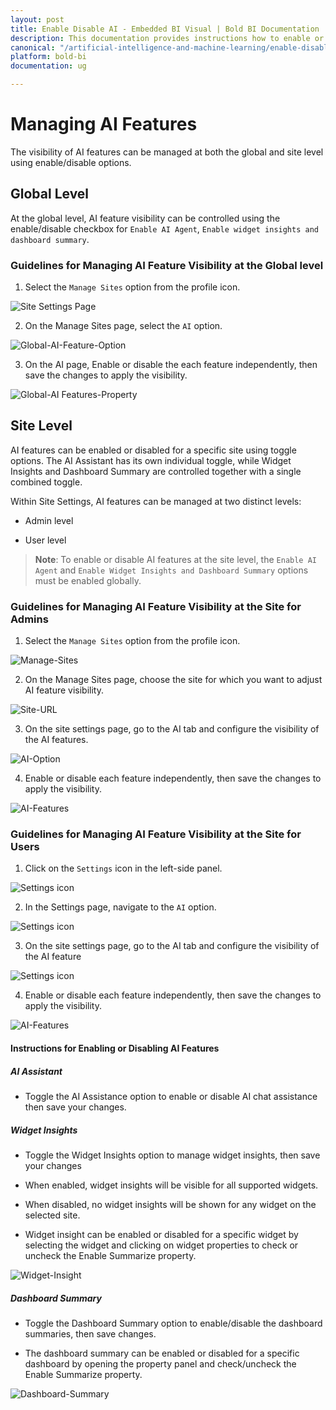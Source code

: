 ```yaml
---
layout: post
title: Enable Disable AI - Embedded BI Visual | Bold BI Documentation
description: This documentation provides instructions how to enable or disable AI features at both the global and site levels in Bold BI.
canonical: "/artificial-intelligence-and-machine-learning/enable-disable-ai-feature"
platform: bold-bi
documentation: ug

---
```


# Managing AI Features

The visibility of AI features can be managed at both the global and site level using enable/disable options.

## Global Level

At the global level, AI feature visibility can be controlled using the enable/disable checkbox for `Enable AI Agent`, `Enable widget insights and dashboard summary`.

### Guidelines for Managing AI Feature Visibility at the Global level

1. Select the `Manage Sites` option from the profile icon.

![Site Settings Page](/static/assets/artificial-intelligence-and-machine-learning/images/enable-disable-ai-feature/Manage_Site.png)

2. On the Manage Sites page, select the `AI` option.

![Global-AI-Feature-Option](/static/assets/artificial-intelligence-and-machine-learning/images/enable-disable-ai-feature/global-ai-feature-ai-option.png)

3. On the AI page, Enable or disable the each feature independently, then save the changes to apply the visibility.

![Global-AI Features-Property](/static/assets/artificial-intelligence-and-machine-learning/images/enable-disable-ai-feature/global-property.png)



## Site Level

AI features can be enabled or disabled for a specific site using toggle options. The AI Assistant has its own individual toggle, while Widget Insights and Dashboard Summary are controlled together with a single combined toggle.

Within Site Settings, AI features can be managed at two distinct levels:

- Admin level

- User level

>**Note**: To enable or disable AI features at the site level, the `Enable AI Agent` and `Enable Widget Insights and Dashboard Summary` options must be enabled globally.

### Guidelines for Managing AI Feature Visibility at the Site for Admins

1. Select the `Manage Sites` option from the profile icon.

![Manage-Sites](/static/assets/artificial-intelligence-and-machine-learning/images/enable-disable-ai-feature/manage-sites-option.png)

2. On the Manage Sites page, choose the site for which you want to adjust AI feature visibility.

![Site-URL](/static/assets/artificial-intelligence-and-machine-learning/images/enable-disable-ai-feature/site-url.png)

3. On the site settings page, go to the AI tab and configure the visibility of the AI features.

![AI-Option](/static/assets/artificial-intelligence-and-machine-learning/images/enable-disable-ai-feature/ai-tab.png)

4. Enable or disable each feature independently, then save the changes to apply the visibility.

![AI-Features](/static/assets/artificial-intelligence-and-machine-learning/images/enable-disable-ai-feature/ai-features.png)

### Guidelines for Managing AI Feature Visibility at the Site for Users

1. Click on the `Settings` icon in the left-side panel.

![Settings icon](/static/assets/artificial-intelligence-and-machine-learning/images/configure-ai-feature/site-settings/settings.png)

2. In the Settings page, navigate to the `AI` option.

![Settings icon](/static/assets/artificial-intelligence-and-machine-learning/images/configure-ai-feature/site-settings/AI.png)

3.  On the site settings page, go to the AI tab and configure the visibility of the AI feature

![Settings icon](/static/assets/artificial-intelligence-and-machine-learning/images/configure-ai-feature/site-settings/enable.png)

4. Enable or disable each feature independently, then save the changes to apply the visibility.

![AI-Features](/static/assets/artificial-intelligence-and-machine-learning/images/enable-disable-ai-feature/user-toggle.png)


#### Instructions for Enabling or Disabling AI Features

##### AI Assistant

- Toggle the AI Assistance option to enable or disable AI chat assistance then save your changes.

##### Widget Insights

- Toggle the Widget Insights option to manage widget insights, then save your changes

- When enabled, widget insights will be visible for all supported widgets.

- When disabled, no widget insights will be shown for any widget on the selected site.

- Widget insight can be enabled or disabled for a specific widget by selecting the widget and clicking on widget properties to check or uncheck the Enable Summarize property.

![Widget-Insight](/static/assets/artificial-intelligence-and-machine-learning/images/enable-disable-ai-feature/enable-summarize.png)

##### Dashboard Summary

- Toggle the Dashboard Summary option to enable/disable the dashboard summaries, then save changes.

- The dashboard summary can be enabled or disabled for a specific dashboard by opening the property panel and check/uncheck the Enable Summarize property.

![Dashboard-Summary](/static/assets/artificial-intelligence-and-machine-learning/images/enable-disable-ai-feature/dashboard-summarization.png)